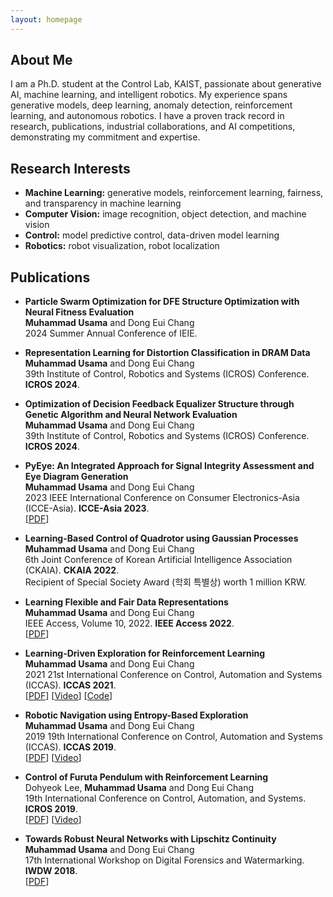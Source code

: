 ```yaml
---
layout: homepage
---
```


## About Me

I am a Ph.D. student at the Control Lab, KAIST, passionate about generative AI, machine learning, and intelligent robotics. My experience spans generative models, deep learning, anomaly detection, reinforcement learning, and autonomous robotics. I have a proven track record in research, publications, industrial collaborations, and AI competitions, demonstrating my commitment and expertise.

## Research Interests

- **Machine Learning:** generative models, reinforcement learning, fairness, and transparency in machine learning
- **Computer Vision:** image recognition, object detection, and machine vision 
- **Control:** model predictive control, data-driven model learning
- **Robotics:** robot visualization, robot localization

## Publications

- **Particle Swarm Optimization for DFE Structure Optimization with Neural Fitness Evaluation**
  <br>
  **Muhammad Usama** and Dong Eui Chang
  <br>
  2024 Summer Annual Conference of IEIE.

- **Representation Learning for Distortion Classification in DRAM Data**
  <br>
  **Muhammad Usama** and Dong Eui Chang
  <br>
  39th Institute of Control, Robotics and Systems (ICROS) Conference. **ICROS 2024**.

- **Optimization of Decision Feedback Equalizer Structure through Genetic Algorithm and Neural Network Evaluation**
  <br>
  **Muhammad Usama** and Dong Eui Chang
  <br>
  39th Institute of Control, Robotics and Systems (ICROS) Conference. **ICROS 2024**.

- **PyEye: An Integrated Approach for Signal Integrity Assessment and Eye Diagram Generation**
  <br>
  **Muhammad Usama** and Dong Eui Chang
  <br>
  2023 IEEE International Conference on Consumer Electronics-Asia (ICCE-Asia). **ICCE-Asia 2023**.
  <br>
  [[PDF](https://ieeexplore.ieee.org/stamp/stamp.jsp?tp=&arnumber=9895225)]

- **Learning-Based Control of Quadrotor using Gaussian Processes**
  <br>
  **Muhammad Usama** and Dong Eui Chang
  <br>
  6th Joint Conference of Korean Artificial Intelligence Association (CKAIA). **CKAIA 2022**.
  <br>
  Recipient of Special Society Award (학회 특별상) worth 1 million KRW.

- **Learning Flexible and Fair Data Representations**
  <br>
  **Muhammad Usama** and Dong Eui Chang
  <br>
  IEEE Access, Volume 10, 2022. **IEEE Access 2022**.
  <br>
  [[PDF](https://ieeexplore.ieee.org/stamp/stamp.jsp?tp=&arnumber=9895225)]


- **Learning-Driven Exploration for Reinforcement Learning**
  <br>
  **Muhammad Usama** and Dong Eui Chang
  <br>
  2021 21st International Conference on Control, Automation and Systems (ICCAS). **ICCAS 2021**.
  <br>
  [[PDF](https://ieeexplore.ieee.org/stamp/stamp.jsp?tp=&arnumber=9649810)] [[Video](https://www.youtube.com/watch?v=nJggIjjzKic)] [[Code](https://github.com/Usama1002/EBE-Exploration)]

- **Robotic Navigation using Entropy-Based Exploration**
  <br>
  **Muhammad Usama** and Dong Eui Chang
  <br>
  2019 19th International Conference on Control, Automation and Systems (ICCAS). **ICCAS 2019**.
  <br>
  [[PDF](https://ieeexplore.ieee.org/stamp/stamp.jsp?arnumber=8971638)] [[Video](https://www.youtube.com/watch?v=NHT-EiN_4n8&t=7s)]

- **Control of Furuta Pendulum with Reinforcement Learning**
  <br>
  Dohyeok Lee, **Muhammad Usama** and Dong Eui Chang
  <br>
  19th International Conference on Control, Automation, and Systems. **ICROS 2019**.
  <br>
  [[PDF](https://koasas.kaist.ac.kr/handle/10203/268603)] [[Video](https://www.youtube.com/watch?v=a6W6u8iMDU8)] 

- **Towards Robust Neural Networks with Lipschitz Continuity**
  <br>
  **Muhammad Usama** and Dong Eui Chang
  <br>
  17th International Workshop on Digital Forensics and Watermarking. **IWDW 2018**.
  <br>
  [[PDF](https://arxiv.org/abs/1811.09008)]

